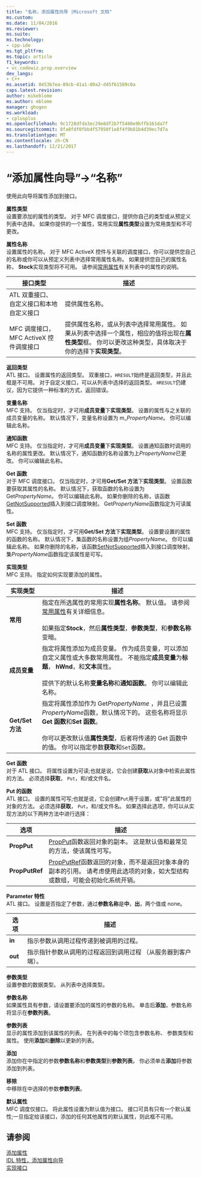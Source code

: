 ```yaml
---
title: "名称，添加属性向导 |Microsoft 文档"
ms.custom: 
ms.date: 11/04/2016
ms.reviewer: 
ms.suite: 
ms.technology:
- cpp-ide
ms.tgt_pltfrm: 
ms.topic: article
f1_keywords:
- vc.codewiz.prop.overview
dev_langs:
- C++
ms.assetid: 0453b7ea-89cb-41a1-80a2-d45f61589c0a
caps.latest.revision: 
author: mikeblome
ms.author: mblome
manager: ghogen
ms.workload:
- cplusplus
ms.openlocfilehash: 9c1728dfda3ec29e8df2b7f5480e9bffb161da7f
ms.sourcegitcommit: 8fa8fdf0fbb4f57950f1e8f4f9b81b4d39ec7d7a
ms.translationtype: MT
ms.contentlocale: zh-CN
ms.lasthandoff: 12/21/2017
---
```

# <a name="names-add-property-wizard"></a>“添加属性向导”->“名称”
使用此向导将属性添加到接口。  
  
 **属性类型**  
 设置要添加的属性的类型。 对于 MFC 调度接口，提供你自己的类型或从预定义列表中选择。 如果你提供的一个属性，常用实现**属性类型**设置为常用类型和不可更改。  
  
 **属性名称**  
 设置属性的名称。 对于 MFC ActiveX 控件与关联的调度接口，你可以提供您自己的名称或你可以从预定义列表中选择常用属性名称。 如果提供您自己的属性名称， **Stock**实现类型将不可用。 请参阅[常用属性](../ide/stock-properties.md)有关列表中的属性的说明。  
  
|接口类型|描述|  
|--------------------|-----------------|  
|ATL 双重接口、 自定义接口和本地自定义接口|提供属性名称。|  
|MFC 调度接口，MFC ActiveX 控件调度接口|提供属性名称，或从列表中选择常用属性。 如果从列表中选择一个属性，相应的值将出现在**属性类型**框。 你可以更改这种类型，具体取决于你的选择下**实现类型**。|  
  
 **返回类型**  
 ATL 接口。 设置属性的返回类型。 双重接口，`HRESULT`始终是返回类型，并且此框是不可用。 对于自定义接口，可以从列表中选择的返回类型。 `HRESULT`仍建议，因为它提供一种标准的方式，返回错误。  
  
 **变量名称**  
 MFC 支持。 仅当指定时，才可用**成员变量**下**实现类型**。 设置的属性与之关联的成员变量的名称。 默认情况下，变量名称设置为 m_*PropertyName*。 你可以编辑此名称。  
  
 **通知函数**  
 MFC 支持。 仅当指定时，才可用**成员变量**下**实现类型**。 设置通知函数时调用的名称的属性更改。 默认情况下，通知函数的名称设置为上*PropertyName*已更改。 你可以编辑此名称。  
  
 **Get 函数**  
 对于 MFC 调度接口。 仅当指定时，才可用**Get/Set 方法**下**实现类型**。 设置函数要获取其属性的名称。 默认情况下，获取函数的名称设置为 Get*PropertyName*。 你可以编辑此名称。 如果你删除的名称，该函数[GetNotSupported](../mfc/reference/colecontrol-class.md#getnotsupported)插入到接口调度映射。 Get*PropertyName*函数指定为可读属性。  
  
 **Set 函数**  
 MFC 支持。 仅当指定时，才可用**Get/Set 方法**下**实现类型**。 设置要设置的属性的函数的名称。 默认情况下，集函数的名称设置为组*PropertyName*。 你可以编辑此名称。 如果你删除的名称，该函数[SetNotSupported](../mfc/reference/colecontrol-class.md#setnotsupported)插入到接口调度映射。 集*PropertyName*函数指定该属性是可写。  
  
 **实现类型**  
 MFC 支持。 指定如何实现要添加的属性。  
  
|实现类型|描述|  
|-------------------------|-----------------|  
|**常用**|指定在所选属性的常用实现**属性名称**。 默认值。 请参阅[常用属性](../ide/stock-properties.md)有关详细信息。<br /><br /> 如果指定**Stock**，然后**属性类型**，**参数类型**，和**参数名称**变暗。|  
|**成员变量**|指定将属性添加为成员变量。 作为成员变量，可以添加自定义属性或大多数常用属性。 不能指定**成员变量**为**标题**， **hWnd**，和**文本**属性。<br /><br /> 提供下的默认名称**变量名称**和**通知函数**。 你可以编辑此名称。|  
|**Get/Set 方法**|指定将属性添加作为 Get*PropertyName* ，并且已设置*PropertyName*函数，默认情况下的。 这些名称将显示**Get 函数**和**Set 函数**。<br /><br /> 你可以更改默认值**属性类型**，后者将传递的 Get 函数中的值。 你可以指定参数**获取**和`Set`函数。|  
  
 **Get 函数**  
 对于 ATL 接口。 将属性设置为可读;也就是说，它会创建**获取**从对象中检索此属性的方法。 必须选择**获取**， `Put`，和/或文件名。  
  
 **Put 的函数**  
 ATL 接口。 设置的属性可写;也就是说，它会创建`Put`用于设置，或"将"此属性的对象的方法。 必须选择**获取**， `Put`，和/或文件名。 如果选择此选项，你可以从实现方法的以下两种方法中进行选择：  
  
|选项|描述|  
|------------|-----------------|  
|**PropPut**|[PropPut](../windows/propput.md)函数返回对象的副本。 这是默认值和最常见的方法，使该属性可写。|  
|**PropPutRef**|[PropPutRef](../windows/propputref.md)函数返回的对象，而不是返回对象本身的副本的引用。 请考虑使用此选项的对象，如大型结构或数组，可能会初始化系统开销。|  
  
 **Parameter 特性**  
 ATL 接口。 设置是否指定了参数，通过**参数名称**是**中**，**出**，两个值或 none。  
  
|选项|描述|  
|------------|-----------------|  
|**in**|指示参数从调用过程传递到被调用的过程。|  
|**out**|指示指针参数从调用的过程返回到调用过程 （从服务器到客户端）。|  
  
 **参数类型**  
 设置参数的数据类型。 从列表中选择类型。  
  
 **参数名称**  
 如果属性具有参数，请设置要添加的属性的参数的名称。 单击后**添加**，参数名称将显示在**参数列表**。  
  
 **参数列表**  
 显示的属性添加到该属性的列表。 在列表中的每个项包含参数名称、 参数类型和属性。 使用**添加**和**删除**以更新的列表。  
  
 **添加**  
 添加你在中指定的参数**参数名称**和**参数类型**到**参数列表**。 你必须单击**添加**将参数添加到列表。  
  
 **移除**  
 中移除在中选择的参数**参数列表**。  
  
 **默认属性**  
 MFC 调度仅接口。 将此属性设置为默认值为接口。 接口可具有只有一个默认属性;一旦指定给该接口，添加的任何其他属性的默认属性，则此框不可用。  
  
## <a name="see-also"></a>请参阅  
 [添加属性](../ide/adding-a-property-visual-cpp.md)   
 [IDL 特性，添加属性向导](../ide/idl-attributes-add-property-wizard.md)   
 [实现接口](../ide/implementing-an-interface-visual-cpp.md)